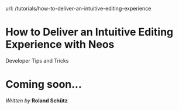 url: /tutorials/how-to-deliver-an-intuitive-editing-experience
# How to Deliver an Intuitive Editing Experience with Neos

Developer Tips and Tricks

# Coming soon...

_Written by_ **Roland Schütz**